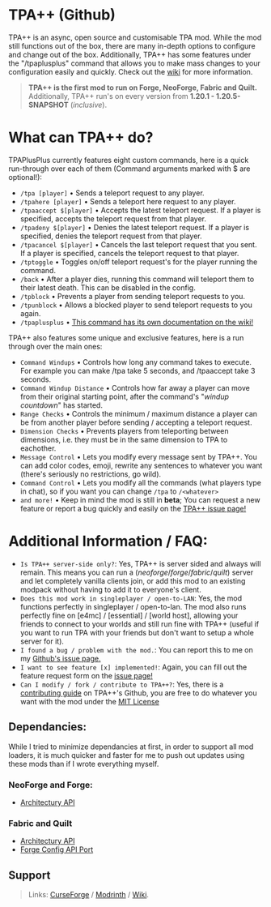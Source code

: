 # TPA++ (Github)
TPA++ is an async, open source and customisable TPA mod. While the mod still functions out of the box, there are many in-depth options to configure and change out of the box. Additionally, TPA++ has some features under the "/tpaplusplus" command that allows you to make mass changes to your configuration easily and quickly. Check out the [wiki](https://github.com/SuperRicky14/TpaPlusPlus/wiki) for more information.
> **TPA++ is the first mod to run on Forge, NeoForge, Fabric and Quilt.** Additionally, TPA++ run's on every version from **1.20.1 - 1.20.5-SNAPSHOT** (*inclusive*).

# What can TPA++ do?
TPAPlusPlus currently features eight custom commands, here is a quick run-through over each of them (Command arguments marked with $ are optional!):
* `/tpa [player]` • Sends a teleport request to any player.
* `/tpahere [player]` • Sends a teleport here request to any player.
* `/tpaaccept $[player]` • Accepts the latest teleport request. If a player is specified, accepts the teleport request from that player.
* `/tpadeny $[player]` • Denies the latest teleport request. If a player is specified, denies the teleport request from that player.
* `/tpacancel $[player]` • Cancels the last teleport request that you sent. If a player is specified, cancels the teleport request to that player.
* `/tptoggle` • Toggles on/off teleport request's for the player running the command.
* `/back` • After a player dies, running this command will teleport them to their latest death. This can be disabled in the config.
* `/tpblock` • Prevents a player from sending teleport requests to you.
* `/tpunblock` • Allows a blocked player to send teleport requests to you again.
* `/tpaplusplus` • [This command has its own documentation on the wiki!](https://github.com/SuperRicky14/TpaPlusPlus/wiki/TPAPlusPlus-Server-Management-Command)

TPA++ also features some unique and exclusive features, here is a run through over the main ones:
* `Command Windups` • Controls how long any command takes to execute. For example you can make /tpa take 5 seconds, and /tpaaccept take 3 seconds.
* `Command Windup Distance` • Controls how far away a player can move from their original starting point, after the command's "*windup countdown*" has started.
* `Range Checks` • Controls the minimum / maximum distance a player can be from another player before sending / accepting a teleport request.
* `Dimension Checks` • Prevents players from teleporting between dimensions, i.e. they must be in the same dimension to TPA to eachother.
* `Message Control` • Lets you modify every message sent by TPA++. You can add color codes, emoji, rewrite any sentences to whatever you want (there's seriously no restrictions, go wild).
* `Command Control` • Lets you modify all the commands (what players type in chat), so if you want you can change `/tpa` to `/<whatever>`
* `and more!` • Keep in mind the mod is still in **beta**; You can request a new feature or report a bug quickly and easily on the [TPA++ issue page!](https://github.com/SuperRicky14/TpaPlusPlus/issues)

# Additional Information / FAQ:
* `Is TPA++ server-side only?`: Yes, TPA++ is server sided and always will remain. This means you can run a (*neoforge*/*forge*/*fabric*/*quilt*) server and let completely vanilla clients join, or add this mod to an existing modpack without having to add it to everyone's client.
* `Does this mod work in singleplayer / open-to-LAN`: Yes, the mod functions perfectly in singleplayer / open-to-lan. The mod also runs perfectly fine on [e4mc] / [essential] / [world host], allowing your friends to connect to your worlds and still run fine with TPA++ (useful if you want to run TPA with your friends but don't want to setup a whole server for it).
* `I found a bug / problem with the mod.`: You can report this to me on my [Github's issue page.](https://github.com/SuperRicky14/TpaPlusPlus/issues)
* `I want to see feature [x] implemented!`: Again, you can fill out the feature request form on the [issue page!](https://github.com/SuperRicky14/TpaPlusPlus/issues)
* `Can I modify / fork / contribute to TPA++?`: Yes, there is a [contributing guide](https://github.com/SuperRicky14/TpaPlusPlus/blob/master/CONTRIBUTING.md) on TPA++'s Github, you are free to do whatever you want with the mod under the [MIT License](https://github.com/SuperRicky14/TpaPlusPlus/blob/master/LICENSE)

## Dependancies:
While I tried to minimize dependancies at first, in order to support all mod loaders, it is much quicker and faster for me to push out updates using these mods than if I wrote everything myself.
### NeoForge and Forge:
* [Architectury API](https://modrinth.com/mod/architectury-api)
### Fabric and Quilt
* [Architectury API](https://modrinth.com/mod/architectury-api)
* [Forge Config API Port](https://modrinth.com/mod/forge-config-api-port)

## Support
> Links: [CurseForge](https://www.curseforge.com/minecraft/mc-mods/tpaplusplus) / [Modrinth](https://modrinth.com/mod/pPuyOJU7) / [Wiki](https://github.com/SuperRicky14/TpaPlusPlus/wiki).
